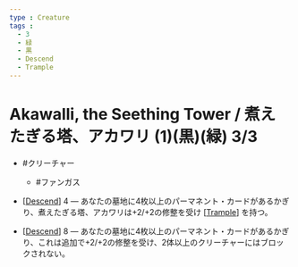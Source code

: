 ```yaml
---
type : Creature
tags : 
  - 3
  - 緑
  - 黒
  - Descend
  - Trample
---
```

# Akawalli, the Seething Tower / 煮えたぎる塔、アカワリ (1)(黒)(緑) 3/3

* #クリーチャー
  * #ファンガス

* [[Descend]] 4 ― あなたの墓地に4枚以上のパーマネント・カードがあるかぎり、煮えたぎる塔、アカワリは+2/+2の修整を受け [[Trample]] を持つ。
* [[Descend]] 8 ― あなたの墓地に4枚以上のパーマネント・カードがあるかぎり、これは追加で+2/+2の修整を受け、2体以上のクリーチャーにはブロックされない。


[//begin]: # "Autogenerated link references for markdown compatibility"
[Descend]: ../../KeywordAbilities/Descend.md "Descend(N) / 落魄(N)"
[Trample]: ../../KeywordAbilities/Trample.md "Trample / トランプル"
[//end]: # "Autogenerated link references"
